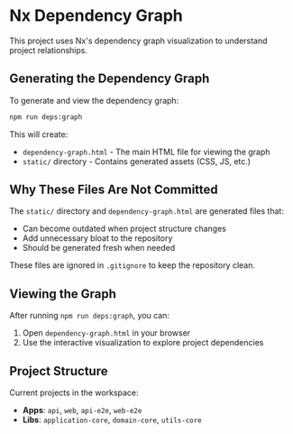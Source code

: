 # Nx Dependency Graph

This project uses Nx's dependency graph visualization to understand project relationships.

## Generating the Dependency Graph

To generate and view the dependency graph:

```bash
npm run deps:graph
```

This will create:
- `dependency-graph.html` - The main HTML file for viewing the graph
- `static/` directory - Contains generated assets (CSS, JS, etc.)

## Why These Files Are Not Committed

The `static/` directory and `dependency-graph.html` are generated files that:
- Can become outdated when project structure changes
- Add unnecessary bloat to the repository
- Should be generated fresh when needed

These files are ignored in `.gitignore` to keep the repository clean.

## Viewing the Graph

After running `npm run deps:graph`, you can:
1. Open `dependency-graph.html` in your browser
2. Use the interactive visualization to explore project dependencies

## Project Structure

Current projects in the workspace:
- **Apps**: `api`, `web`, `api-e2e`, `web-e2e`
- **Libs**: `application-core`, `domain-core`, `utils-core`